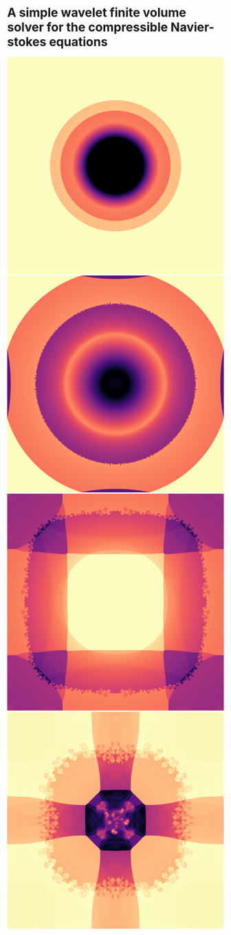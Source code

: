 # A simple wavelet finite volume solver for the compressible Navier-stokes equations

![fig0](./figures/image00_00008.png)
![fig0](./figures/image00_00015.png)
![fig0](./figures/image00_00030.png)
![fig0](./figures/image00_00045.png)